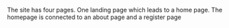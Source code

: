 The site has four pages. One landing page which leads to a home page. The homepage is connected to an about page and a register page
 

